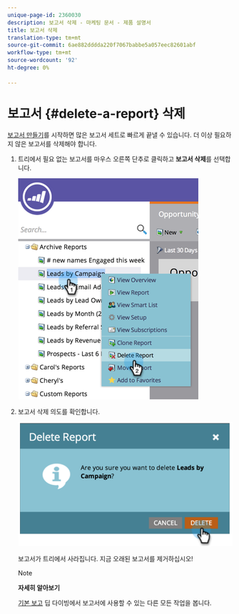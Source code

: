 ```yaml
---
unique-page-id: 2360030
description: 보고서 삭제 - 마케팅 문서 - 제품 설명서
title: 보고서 삭제
translation-type: tm+mt
source-git-commit: 6ae882dddda220f7067babbe5a057eec82601abf
workflow-type: tm+mt
source-wordcount: '92'
ht-degree: 0%

---
```



# 보고서 {#delete-a-report} 삭제

[보고서 만들기](../../../../product-docs/reporting/basic-reporting/creating-reports/create-a-report-in-a-program.md)를 시작하면 많은 보고서 세트로 빠르게 끝낼 수 있습니다. 더 이상 필요하지 않은 보고서를 삭제해야 합니다.

1. 트리에서 필요 없는 보고서를 마우스 오른쪽 단추로 클릭하고 **보고서 삭제**&#x200B;를 선택합니다.

   ![](assets/image2014-9-16-14-3a26-3a48.png)

1. 보고서 삭제 의도를 확인합니다.

   ![](assets/image2014-9-16-14-3a26-3a53.png)

   보고서가 트리에서 사라집니다. 지금 오래된 보고서를 제거하십시오!

   >[!NOTE]
   >
   >**자세히 알아보기**
   >
   >
   >[기본 보고](https://docs.marketo.com/display/docs/basic+reporting) 딥 다이빙에서 보고서에 사용할 수 있는 다른 모든 작업을 봅니다.


